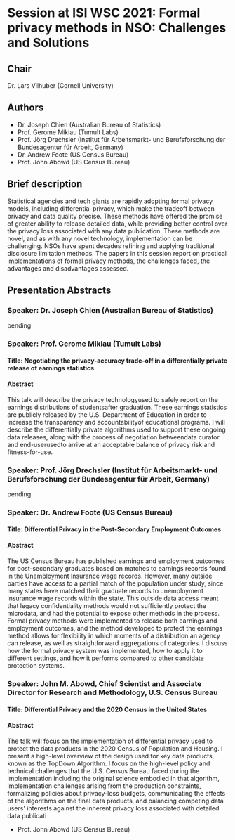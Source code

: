 # Session at ISI WSC 2021: Formal privacy methods in NSO: Challenges and Solutions

## Chair

Dr. Lars Vilhuber (Cornell University)

## Authors

- Dr. Joseph Chien (Australian Bureau of Statistics)
- Prof. Gerome Miklau (Tumult Labs)
- Prof. Jörg Drechsler (Institut für Arbeitsmarkt- und Berufsforschung der Bundesagentur für Arbeit, Germany)
- Dr. Andrew Foote (US Census Bureau)
- Prof. John Abowd (US Census Bureau)

## Brief description

Statistical agencies and tech giants are rapidly adopting formal privacy models, including differential privacy, which make the tradeoff between privacy and data quality precise. These methods have offered the promise of greater ability to release detailed data, while providing better control over the privacy loss associated with any data publication. These methods are novel, and as with any novel technology, implementation can be challenging. NSOs have spent decades refining and applying traditional disclosure limitation methods. The papers in this session report on practical implementations of formal privacy methods, the challenges faced, the advantages and disadvantages assessed.

## Presentation Abstracts

### Speaker: Dr. Joseph Chien (Australian Bureau of Statistics)

pending

### Speaker: Prof. Gerome Miklau (Tumult Labs)

#### Title: Negotiating the privacy-accuracy trade-off in a differentially private release of earnings statistics

#### Abstract

This talk will describe the privacy technologyused to safely report on the earnings distributions of studentsafter graduation. These earnings statistics are publicly released by the U.S. Department of Education in order to increase the transparency and accountabilityof educational programs.  I will describe the differentially private algorithms used to support these ongoing data releases, along with the process of negotiation betweendata curator and end-userusedto arrive at an acceptable balance of privacy risk and fitness-for-use.

### Speaker: Prof. Jörg Drechsler (Institut für Arbeitsmarkt- und Berufsforschung der Bundesagentur für Arbeit, Germany)

pending

### Speaker: Dr. Andrew Foote (US Census Bureau)

#### Title: Differential Privacy in the Post-Secondary Employment Outcomes

#### Abstract 

The US Census Bureau has published earnings and employment outcomes for post-secondary graduates based on matches to earnings records found in the Unemployment Insurance wage records. However, many outside parties have access to a partial match of the population under study, since many states have matched their graduate records to unemployment insurance wage records within the state. This outside data access meant that legacy confidentiality methods would not sufficiently protect the microdata, and had the potential to expose other methods in the process. Formal privacy methods were implemented to release both earnings and employment outcomes, and the method developed to protect the earnings method allows for flexibility in which moments of a distribution an agency can release, as well as straightforward aggregations of categories. I discuss how the formal privacy system was implemented, how to apply it to different settings, and how it performs compared to other candidate protection systems. 


### Speaker: John M. Abowd, Chief Scientist and Associate Director for Research and Methodology, U.S. Census Bureau

#### Title: Differential Privacy and the 2020 Census in the United States

#### Abstract

The talk will focus on the implementation of differential privacy used to protect the data products in the 2020 Census of Population and Housing. I present a high-level overview of the design used for key data products, known as the TopDown Algorithm. I focus on the high-level policy and technical challenges that the U.S. Census Bureau faced during the implementation including the original science embodied in that algorithm, implementation challenges arising from the production constraints, formalizing policies about privacy-loss budgets, communicating the effects of the algorithms on the final data products, and balancing competing data users' interests against the inherent privacy loss associated with detailed data publicati
- Prof. John Abowd (US Census Bureau)
